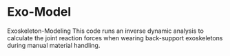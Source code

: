 # Exo-Model
Exoskeleton-Modeling
This code runs an inverse dynamic analysis to calculate the joint reaction forces when wearing back-support exoskeletons during manual material handling.
